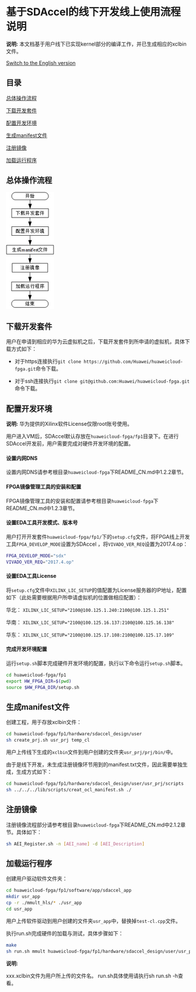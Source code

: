 基于SDAccel的线下开发线上使用流程说明
=======================

**说明:** 
本文档基于用户线下已实现kernel部分的编译工作，并已生成相应的xclbin文件。

[Switch to the English version](./SDAccel-based_offline_development_online_use_process_guidance.md)

目录
-------------------------

[总体操作流程](#sec-1)

[下载开发套件](#sec-2)

[配置开发环境](#sec-3)

[生成manifest文件](#sec-4)

[注册镜像](#sec-5)

[加载运行程序](#sec-6)

<a id="sec-1" name="sec-1"></a>
总体操作流程
------------

![](media/SDAccel_xclbin.jpg)

<a id="sec-2" name="sec-2"></a>
下载开发套件
------------

用户在申请到相应的华为云虚拟机之后，下载开发套件到所申请的虚拟机，具体下载方式如下：

+ 对于https连接执行`git clone https://github.com/Huawei/huaweicloud-fpga.git`命令下载。

+ 对于ssh连接执行`git clone git@github.com:Huawei/huaweicloud-fpga.git`命令下载。

<a id="sec-3" name="sec-3"></a>
配置开发环境
------------

**说明:**
华为提供的Xilinx软件License仅限root账号使用。

用户进入VM后，SDAccel默认存放在`huaweicloud-fpga/fp1`目录下。在进行SDAccel开发前，用户需要完成对硬件开发环境的配置。

#### 设置内网DNS

设置内网DNS请参考根目录`huaweicloud-fpga`下README_CN.md中1.2.2章节。

#### FPGA镜像管理工具的安装和配置

FPGA镜像管理工具的安装和配置请参考根目录`huaweicloud-fpga`下README_CN.md中1.2.3章节。

#### 设置EDA工具开发模式、版本号

用户打开开发套件`huaweicloud-fpga/fp1/`下的`setup.cfg`文件，将FPGA线上开发工具`FPGA_DEVELOP_MODE`设置为SDAccel ，将`VIVADO_VER_REQ`设置为2017.4.op：

```bash
FPGA_DEVELOP_MODE="sdx"
VIVADO_VER_REQ="2017.4.op"
```

#### 设置EDA工具License

将`setup.cfg`文件中`XILINX_LIC_SETUP`的值配置为License服务器的IP地址，配置如下（此处需要根据用户所申请虚拟机的位置做相应配置）：

华北：
`XILINX_LIC_SETUP="2100@100.125.1.240:2100@100.125.1.251"`

华南：
`XILINX_LIC_SETUP="2100@100.125.16.137:2100@100.125.16.138"`

华东：
`XILINX_LIC_SETUP="2100@100.125.17.108:2100@100.125.17.109"`

#### 完成开发环境配置

运行`setup.sh`脚本完成硬件开发环境的配置，执行以下命令运行`setup.sh`脚本。

```bash
cd huaweicloud-fpga/fp1 
export HW_FPGA_DIR=$(pwd)
source $HW_FPGA_DIR/setup.sh
```

<a id="sec-4" name="sec-4"></a>
生成manifest文件
------------

创建工程，用于存放xclbin文件：

```bash
cd huaweicloud-fpga/fp1/hardware/sdaccel_design/user
sh create_prj.sh usr_prj temp_cl
```

用户上传线下生成的`xclbin`文件到用户创建的文件夹`usr_prj/prj/bin/`中。

由于是线下开发，未生成注册镜像环节用到的manifest.txt文件，因此需要单独生成，生成方式如下：

```bash
cd huaweicloud-fpga/fp1/hardware/sdaccel_design/user/usr_prj/scripts
sh ../../../lib/scripts/creat_ocl_manifest.sh ./
```

<a id="sec-5" name="sec-5"></a>
注册镜像
------------

注册镜像流程部分请参考根目录`huaweicloud-fpga`下README_CN.md中2.1.2章节。具体如下：

```bash
sh AEI_Register.sh -n [AEI_name] -d [AEI_Description]
```

<a id="sec-6" name="sec-6"></a>
加载运行程序
------------

创建用户驱动软件文件夹：

```bash
cd huaweicloud-fpga/fp1/software/app/sdaccel_app
mkdir usr_app
cp -r ./mmult_hls/* ./usr_app
cd usr_app
```

用户上传软件驱动到用户创建的文件夹`usr_app`中，替换掉`test-cl.cpp`文件。

执行run.sh完成硬件的加载与测试，具体步骤如下：

```bash
make
sh run.sh mmult huaweicloud-fpga/fp1/hardware/sdaccel_design/user/usr_prj/prj/bin/xxx.xclbin
```

**说明:**

xxx.xclbin文件为用户所上传的文件名。
run.sh具体使用请执行sh run.sh -h查看。